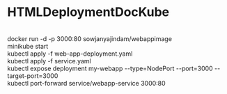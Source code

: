 # HTMLDeploymentDocKube
<br> docker run -d -p 3000:80 sowjanyajindam/webappimage 
<br> minikube start
<br> kubectl apply -f web-app-deployment.yaml
<br> kubectl apply -f service.yaml
<br> kubectl expose deployment my-webapp --type=NodePort --port=3000 --target-port=3000
<br> kubectl port-forward service/webapp-service 3000:80
